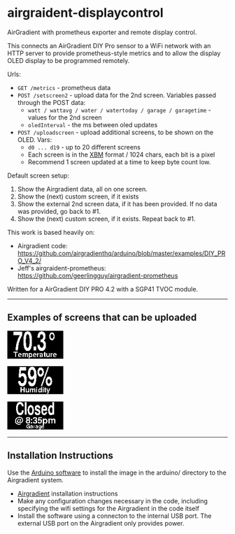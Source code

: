 # airgraident-displaycontrol

AirGradient with prometheus exporter and remote display control.

This connects an AirGradient DIY Pro sensor to a WiFi network
with an HTTP server to provide prometheus-style metrics and to allow the
display OLED display to be programmed remotely.

Urls:
- `GET /metrics` - prometheus data
- `POST /setscreen2` - upload data for the 2nd screen. Variables passed through the POST data:
  - `watt / wattavg / water / watertoday / garage / garagetime` - values for the 2nd screen
  - `oledInterval` - the ms between oled updates
- `POST /uploadscreen` - upload additional screens, to be shown on the OLED. Vars:
  - `d0 ... d19` - up to 20 different screens
  - Each screen is in the [XBM](https://en.wikipedia.org/wiki/X_BitMap) format / 1024 chars, each bit is a pixel
  - Recommend 1 screen updated at a time to keep byte count low.

Default screen setup:
1. Show the Airgradient data, all on one screen.
1. Show the (next) custom screen, if it exists
1. Show the external 2nd screen data, if it has been provided. If no data was provided, go back to #1.
1. Show the (next) custom screen, if it exists.  Repeat back to #1.

This work is based heavily on:
-  Airgradient code: https://github.com/airgradienthq/arduino/blob/master/examples/DIY_PRO_V4_2/
-  Jeff's airgraident-prometheus: https://github.com/geerlingguy/airgradient-prometheus

Written for a AirGradient DIY PRO 4.2 with a SGP41 TVOC module.

---

## Examples of screens that can be uploaded

![CO2](example_images/d0.png)

![Humidity](example_images/d8.png)

![Garage](example_images/d10.png)

---

## Installation Instructions

Use the [Arduino software](https://www.arduino.cc/en/main/software) to install the image in the arduino/ directory to the Airgradient system.
- [Airgradient](https://www.airgradient.com/open-airgradient/instructions/basic-setup-skills-and-equipment-needed-to-build-our-airgradient-diy-sensor/) installation instructions
- Make any configuration changes necessary in the code, including specifying the wifi settings for the Airgradient in the code itself
- Install the software using a connecton to the internal USB port.  The external USB port on the Airgradient only provides power.

